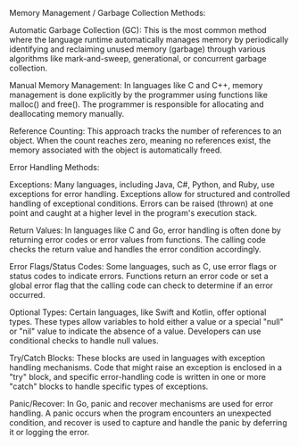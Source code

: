 Memory Management / Garbage Collection Methods:

Automatic Garbage Collection (GC): This is the most common method where the language runtime automatically manages memory by periodically identifying and reclaiming unused memory (garbage) through various algorithms like mark-and-sweep, generational, or concurrent garbage collection.

Manual Memory Management: In languages like C and C++, memory management is done explicitly by the programmer using functions like malloc() and free(). The programmer is responsible for allocating and deallocating memory manually.

Reference Counting: This approach tracks the number of references to an object. When the count reaches zero, meaning no references exist, the memory associated with the object is automatically freed.

Error Handling Methods:

Exceptions: Many languages, including Java, C#, Python, and Ruby, use exceptions for error handling. Exceptions allow for structured and controlled handling of exceptional conditions. Errors can be raised (thrown) at one point and caught at a higher level in the program's execution stack.

Return Values: In languages like C and Go, error handling is often done by returning error codes or error values from functions. The calling code checks the return value and handles the error condition accordingly.

Error Flags/Status Codes: Some languages, such as C, use error flags or status codes to indicate errors. Functions return an error code or set a global error flag that the calling code can check to determine if an error occurred.

Optional Types: Certain languages, like Swift and Kotlin, offer optional types. These types allow variables to hold either a value or a special "null" or "nil" value to indicate the absence of a value. Developers can use conditional checks to handle null values.

Try/Catch Blocks: These blocks are used in languages with exception handling mechanisms. Code that might raise an exception is enclosed in a "try" block, and specific error-handling code is written in one or more "catch" blocks to handle specific types of exceptions.

Panic/Recover: In Go, panic and recover mechanisms are used for error handling. A panic occurs when the program encounters an unexpected condition, and recover is used to capture and handle the panic by deferring it or logging the error.